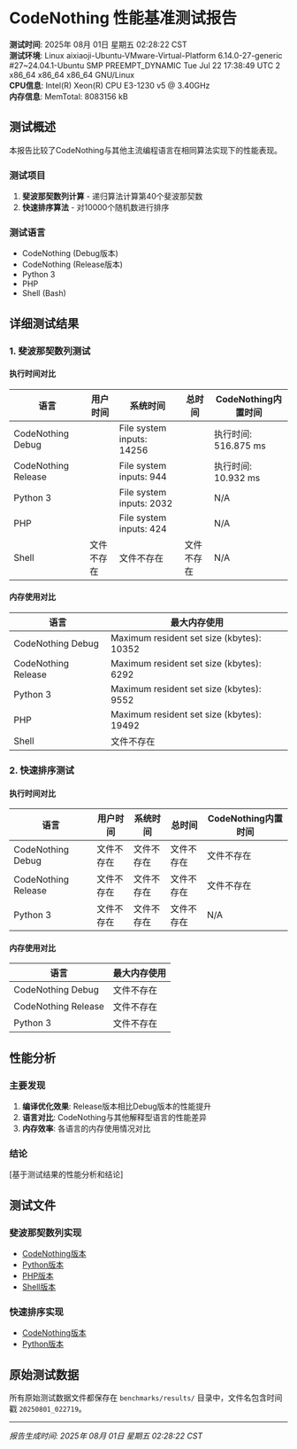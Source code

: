 # CodeNothing 性能基准测试报告

**测试时间**: 2025年 08月 01日 星期五 02:28:22 CST  
**测试环境**: Linux aixiaoji-Ubuntu-VMware-Virtual-Platform 6.14.0-27-generic #27~24.04.1-Ubuntu SMP PREEMPT_DYNAMIC Tue Jul 22 17:38:49 UTC 2 x86_64 x86_64 x86_64 GNU/Linux  
**CPU信息**: Intel(R) Xeon(R) CPU E3-1230 v5 @ 3.40GHz  
**内存信息**: MemTotal:        8083156 kB  

## 测试概述

本报告比较了CodeNothing与其他主流编程语言在相同算法实现下的性能表现。

### 测试项目

1. **斐波那契数列计算** - 递归算法计算第40个斐波那契数
2. **快速排序算法** - 对10000个随机数进行排序

### 测试语言

- CodeNothing (Debug版本)
- CodeNothing (Release版本)  
- Python 3
- PHP
- Shell (Bash)

## 详细测试结果

### 1. 斐波那契数列测试

#### 执行时间对比

| 语言 | 用户时间 | 系统时间 | 总时间 | CodeNothing内置时间 |
|------|----------|----------|--------|-------------------|
| CodeNothing Debug |  | 	File system inputs: 14256 |  | 执行时间: 516.875 ms |
| CodeNothing Release |  | 	File system inputs: 944 |  | 执行时间: 10.932 ms |
| Python 3 |  | 	File system inputs: 2032 |  | N/A |
| PHP |  | 	File system inputs: 424 |  | N/A |
| Shell | 文件不存在 | 文件不存在 | 文件不存在 | N/A |

#### 内存使用对比

| 语言 | 最大内存使用 |
|------|-------------|
| CodeNothing Debug | 	Maximum resident set size (kbytes): 10352 |
| CodeNothing Release | 	Maximum resident set size (kbytes): 6292 |
| Python 3 | 	Maximum resident set size (kbytes): 9552 |
| PHP | 	Maximum resident set size (kbytes): 19492 |
| Shell | 文件不存在 |

### 2. 快速排序测试

#### 执行时间对比

| 语言 | 用户时间 | 系统时间 | 总时间 | CodeNothing内置时间 |
|------|----------|----------|--------|-------------------|
| CodeNothing Debug | 文件不存在 | 文件不存在 | 文件不存在 | 文件不存在 |
| CodeNothing Release | 文件不存在 | 文件不存在 | 文件不存在 | 文件不存在 |
| Python 3 | 文件不存在 | 文件不存在 | 文件不存在 | N/A |

#### 内存使用对比

| 语言 | 最大内存使用 |
|------|-------------|
| CodeNothing Debug | 文件不存在 |
| CodeNothing Release | 文件不存在 |
| Python 3 | 文件不存在 |

## 性能分析

### 主要发现

1. **编译优化效果**: Release版本相比Debug版本的性能提升
2. **语言对比**: CodeNothing与其他解释型语言的性能差异
3. **内存效率**: 各语言的内存使用情况对比

### 结论

[基于测试结果的性能分析和结论]

## 测试文件

### 斐波那契数列实现

- [CodeNothing版本](../tests/fibonacci.cn)
- [Python版本](../tests/fibonacci.py)
- [PHP版本](../tests/fibonacci.php)
- [Shell版本](../tests/fibonacci.sh)

### 快速排序实现

- [CodeNothing版本](../tests/quicksort.cn)
- [Python版本](../tests/quicksort.py)

## 原始测试数据

所有原始测试数据文件都保存在 `benchmarks/results/` 目录中，文件名包含时间戳 `20250801_022719`。

---

*报告生成时间: 2025年 08月 01日 星期五 02:28:22 CST*
